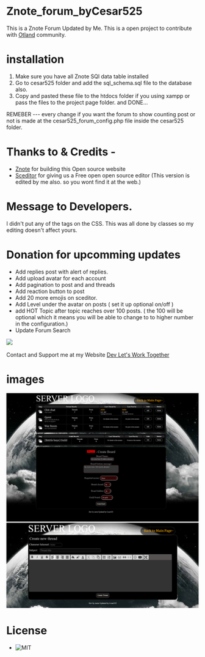# Znote_forum_byCesar525
This is a Znote Forum Updated by Me.
This is a open project to contribute with [Otland](https://otland.net/) community.

# installation
1) Make sure you have all Znote SQl data table installed
2) Go to cesar525 folder and add the sql_schema.sql file to the database also.
3) Copy and pasted these file to the htdocs folder if you using xampp or pass the files to the project page folder.
and DONE...

REMEBER --- every change if you want the forum to show counting post or not is made at the cesar525_forum_config.php file inside the cesar525 folder.


# Thanks to & Credits -
* [Znote](https://github.com/Znote/ZnoteAAC) for building this Open source website
* [Sceditor](https://www.sceditor.com/) for giving us a Free open open source editor (This version is edited by me also. so you wont find it at the web.)

# Message to Developers.
I didn't put any of the tags on the CSS. This was all done by classes so my editing doesn't affect yours. 

# Donation for upcomming updates

* Add replies post with alert of replies.
* Add upload avatar for each account
* Add pagination to post and and threads
* Add reaction button to post
* Add 20 more emojis on sceditor.
* Add Level under the avatar on posts ( set it up optional on/off )
* add HOT Topic after topic reaches over 100 posts. ( the 100 will be 
optional which it means you will be able to change to to higher number in 
the configuration.)
* Update Forum Search

[![](https://www.paypalobjects.com/en_US/i/btn/btn_donateCC_LG.gif)](https://www.paypal.com/donate/?campaign_id=Y9NCUY853V8B4)

Contact and Support me at my Website [Dev Let's Work Together](https://devletswork.com/)

# images
![Scheme](one.PNG)
![Scheme](two.PNG)

# License
* ![MIT](LICENSE)
